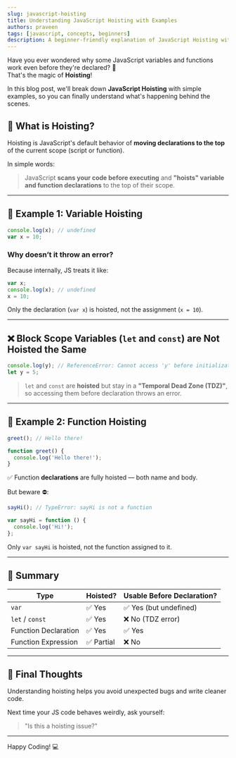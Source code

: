 ```yaml
---
slug: javascript-hoisting
title: Understanding JavaScript Hoisting with Examples
authors: praveen
tags: [javascript, concepts, beginners]
description: A beginner-friendly explanation of JavaScript Hoisting with practical examples.
---
```


Have you ever wondered why some JavaScript variables and functions work even before they're declared? 🤔  
That's the magic of **Hoisting**!

In this blog post, we'll break down **JavaScript Hoisting** with simple examples, so you can finally understand what's happening behind the scenes.

## <!-- truncate -->

## 🚀 What is Hoisting?

Hoisting is JavaScript's default behavior of **moving declarations to the top** of the current scope (script or function).

In simple words:

> JavaScript **scans your code before executing** and **"hoists" variable and function declarations** to the top of their scope.

---

## 🧪 Example 1: Variable Hoisting

```js
console.log(x); // undefined
var x = 10;
```

### Why doesn’t it throw an error?

Because internally, JS treats it like:

```js
var x;
console.log(x); // undefined
x = 10;
```

Only the declaration (`var x`) is hoisted, not the assignment (`x = 10`).

---

## ❌ Block Scope Variables (`let` and `const`) are Not Hoisted the Same

```js
console.log(y); // ReferenceError: Cannot access 'y' before initialization
let y = 5;
```

> `let` and `const` are **hoisted** but stay in a **"Temporal Dead Zone (TDZ)"**, so accessing them before declaration throws an error.

---

## 🧠 Example 2: Function Hoisting

```js
greet(); // Hello there!

function greet() {
  console.log('Hello there!');
}
```

✅ Function **declarations** are fully hoisted — both name and body.

But beware ⛔:

```js
sayHi(); // TypeError: sayHi is not a function

var sayHi = function () {
  console.log('Hi!');
};
```

Only `var sayHi` is hoisted, not the function assigned to it.

---

## 📌 Summary

| Type                 | Hoisted?   | Usable Before Declaration? |
| -------------------- | ---------- | -------------------------- |
| `var`                | ✅ Yes     | ✅ Yes (but undefined)     |
| `let` / `const`      | ✅ Yes     | ❌ No (TDZ error)          |
| Function Declaration | ✅ Yes     | ✅ Yes                     |
| Function Expression  | ✅ Partial | ❌ No                      |

---

## 🎯 Final Thoughts

Understanding hoisting helps you avoid unexpected bugs and write cleaner code.

Next time your JS code behaves weirdly, ask yourself:

> "Is this a hoisting issue?"

---

Happy Coding! 💻
